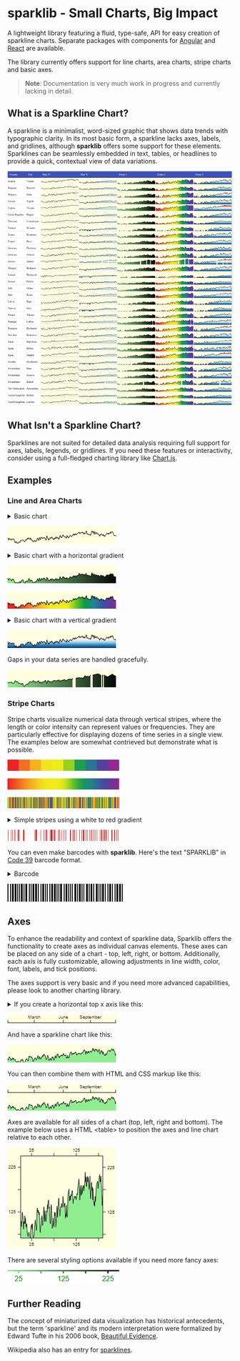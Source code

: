 # sparklib - Small Charts, Big Impact

A lightweight library featuring a fluid, type-safe, API for easy creation of sparkline charts. Separate packages with components for [Angular](https://www.npmjs.com/package/ngx-sparklib) and [React](https://www.npmjs.com/package/react-sparklib) are available.

The library currently offers support for line charts, area charts, stripe charts and basic axes.

> **Note**: Documentation is very much work in progress and currently lacking in detail.

## What is a Sparkline Chart?

A sparkline is a minimalist, word-sized graphic that shows data trends with typographic clarity. In its most basic form, a sparkline lacks axes, labels, and gridlines, although **sparklib** offers some support for these elements. Sparklines can be seamlessly embedded in text, tables, or headlines to provide a quick, contextual view of data variations.

![Basic line charts in a table](docs/images/sparklib-weather-table.png)

## What Isn't a Sparkline Chart?

Sparklines are not suited for detailed data analysis requiring full support for axes, labels, legends, or gridlines. If you need these features or interactivity, consider using a full-fledged charting library like [Chart.js](https://www.chartjs.org/).

## Examples

### Line and Area Charts

<details>

<summary>Basic chart</summary>

```ts
const data: number[] = [16, 15.1, 10, 14.2 /* ... */];

const chart = lineChart()
    .width(data.length)
    .height(40)
    .background('lightyellow')
    .render(data);
```

</details>

![Basic line chart](docs/images/sl-ac-g-weather-0.png)

<details>

<summary>Basic chart with a horizontal gradient</summary>

```ts
const data: number[] = [16, 15.1, 10, 14.2 /* ... */];

const chart = lineChart()
  .width(data.length)
  .height(40)
  .background('lightyellow')
  .fillStyle(
    // horizontal gradient
    linearGradient(0, 0, data.length, 0)
        .addColorStop(0, 'lightgreen')
        .addColorStop(1, 'black'))
  .render(data);
```

</details>

![Basic line chart with horizontal gradient](docs/images/sl-ac-g-weather-2.png)

![Basic line chart with complex gradient](docs/images/sl-ac-g-weather-1.png)

<details>

<summary>Basic chart with a vertical gradient</summary>

```ts
const data: number[] = [16, 15.1, 10, 14.2 /* ... */];
const height = 40;

const chart = lineChart()
  .width(data.length)
  .height(height)
  .background('lightyellow')
  .fillStyle(
      // vertical gradient
      linearGradient(0, 0, 0, height)
          .addColorStop(0.0, '#67001f')
          .addColorStop(0.1, '#b2182b')
          // ... more color stops
          .addColorStop(0.9, '#2166ac')
          .addColorStop(1.0, '#053061'))
  .render(data);
```

</details>

![Basic line chart with vertical gradient](docs/images/sl-ac-g-weather-3.png)

Gaps in your data series are handled gracefully.

![Basic line chart with gaps in data](docs/images/sl-ac-g-weather-gaps-0.png)

### Stripe Charts

Stripe charts visualize numerical data through vertical stripes, where the length or color intensity can represent values or frequencies. They are particularly effective for displaying dozens of time series in a single view. The examples below are somewhat contrieved but demonstrate what is possible.

![Basic binned stripe chart](docs/images/sl-sc-monotonic-binned.png)

![Basic smooth stripe chart](docs/images/sl-sc-monotonic-smooth.png)

![Basic gradient stripe chart](docs/images/sl-sc-random-pride.png)

<details>

<summary>Simple stripes using a white to red gradient</summary>

```ts
const data = [0, 4.5, 0, 0, 0, 0 /* ... */];

const gradient = ['white', 'red'];

const chart = stripeChart()
        .width(data.length)
        .height(25)
        .gradientColors(gradient, gradient.length)
        .render(data);
```

</details>

![Basic simple stripe chart](docs/images/sl-sc-random-red.png)

You can even make barcodes with **sparklib**. Here's the text "SPARKLIB" in [Code 39](https://en.wikipedia.org/wiki/Code_39) barcode format.

<details>
<summary>Barcode</summary>

```ts
barcodeData = [1, 0, 0, 1, 0, 1, 1 /* ... SPARKLIB */];

const chart = stripeChart()
  .width(barcodeData.length * 2)
  .height(40)
  .render(barcodeData);
```

</details>

![Barcode stripe chart](docs/images/sl-sc-code39-barcode.png)

## Axes

To enhance the readability and context of sparkline data, Sparklib offers the functionality to create axes as individual canvas elements. These axes can be placed on any side of a chart - top, left, right, or bottom. Additionally, each axis is fully customizable, allowing adjustments in line width, color, font, labels, and tick positions.

The axes support is very basic and if you need more advanced capabilities, please look to another charting library.

<details>
<summary>If you create a horizontal top x axis like this:</summary>

```ts
    const ticks: AxisTick[] = [
      { label: '', position: 0 },
      { label: 'March', position: 62 },
      { label: 'June', position: 127 },
      { label: 'September', position: 187 },
      { label: '', position: 250 },
    ];

    const xAxis = axis()
      .position(AxisPosition.Top)
      .width(250)
      .height(30)
      .font('10px arial')
      .ticks(ticks)
      .render();
```

</details>

![Horizontal top x axis](docs/images/sl-ax-horizontal-top-axis.png)

And have a sparkline chart like this:

![Horizontal top x axis](docs/images/sl-ax-horizontal-top-chart.png)

You can then combine them with HTML and CSS markup like this:

![Horizontal top x axis](docs/images/sl-ax-horizontal-top-axis-and-chart.png)

Axes are available for all sides of a chart (top, left, right and bottom). The example below uses a HTML \<table> to position the axes and line chart relative to each other.

![Chart with top, left, right and bottom axes](docs/images/sl-ax-axes-and-chart.png)

There are several styling options available if you need more fancy axes:

![Horizontal bottom x axis with gradient](docs/images/sl-ax-horizontal-bottom-fancy-chart.png)

## Further Reading

The concept of miniaturized data visualization has historical antecedents, but the term 'sparkline' and its modern interpretation were formalized by Edward Tufte in his 2006 book, [Beautiful Evidence](https://www.edwardtufte.com/bboard/q-and-a-fetch-msg?msg_id=0001OR).

Wikipedia also has an entry for [sparklines](https://en.wikipedia.org/wiki/Sparkline).

```

```
